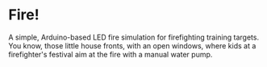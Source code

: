 # Fire!

A simple, Arduino-based LED fire simulation for firefighting training targets.
You know, those little house fronts, with an open windows, where kids at a firefighter's festival aim at the fire with a manual water pump.
